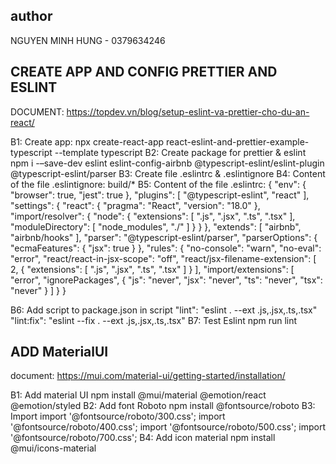 ## author
NGUYEN MINH HUNG - 0379634246

## CREATE APP AND CONFIG PRETTIER AND ESLINT
DOCUMENT: https://topdev.vn/blog/setup-eslint-va-prettier-cho-du-an-react/

B1: Create app:
    npx create-react-app react-eslint-and-prettier-example-typescript --template typescript
B2: Create package for prettier & eslint
    npm i -–save-dev eslint eslint-config-airbnb @typescript-eslint/eslint-plugin @typescript-eslint/parser
B3: Create file .eslintrc & .eslintignore
B4: Content of the file  .eslintignore:
    build/*
B5: Content of the file .eslintrc:
    {
        "env": {
            "browser": true,
            "jest": true
        },
        "plugins": [
            "@typescript-eslint",
            "react"
        ],
        "settings": {
            "react": {
                "pragma": "React",
                "version": "18.0"
            },
            "import/resolver": {
                "node": {
                    "extensions": [
                        ".js",
                        ".jsx",
                        ".ts",
                        ".tsx"
                    ],
                    "moduleDirectory": [
                        "node_modules",
                        "./"
                    ]
                }
            }
        },
        "extends": [
            "airbnb",
            "airbnb/hooks"
        ],
        "parser": "@typescript-eslint/parser",
        "parserOptions": {
            "ecmaFeatures": {
                "jsx": true
            }
        },
        "rules": {
            "no-console": "warn",
            "no-eval": "error",
            "react/react-in-jsx-scope": "off",
            "react/jsx-filename-extension": [
                2,
                {
                    "extensions": [
                        ".js",
                        ".jsx",
                        ".ts",
                        ".tsx"
                    ]
                }
            ],
            "import/extensions": [
                "error",
                "ignorePackages",
                {
                    "js": "never",
                    "jsx": "never",
                    "ts": "never",
                    "tsx": "never"
                }
            ]
        }
    }

B6: Add script to package.json in script
    "lint": "eslint . --ext .js,.jsx,.ts,.tsx"
    "lint:fix": "eslint --fix .  --ext .js,.jsx,.ts,.tsx"
B7: Test Eslint
    npm run lint


## ADD MaterialUI
document: https://mui.com/material-ui/getting-started/installation/

B1: Add material UI
    npm install @mui/material @emotion/react @emotion/styled
B2: Add font Roboto
    npm install @fontsource/roboto
B3: Import
    import '@fontsource/roboto/300.css';
    import '@fontsource/roboto/400.css';
    import '@fontsource/roboto/500.css';
    import '@fontsource/roboto/700.css';
B4: Add icon material
    npm install @mui/icons-material
